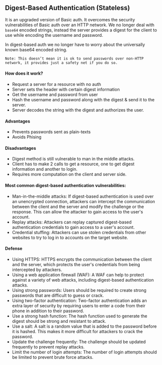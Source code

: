 ## Digest-Based Authentication (Stateless)

It is an upgraded version of Basic auth. It overcomes the security vulnerabilities of Basic auth over an HTTP network. We no longer deal with `base64` encoded strings, instead the server provides a digest for the client to use while encoding the username and password.

In digest-based auth we no longer have to worry about the universally known base64 encoded string.

`Note: This doesn’t mean it is ok to send passwords over non-HTTP network, it provides just a safety net if you do so.`

#### How does it work?

- Request a server for a resource with no auth
- Server sets the header with certain digest information
- Get the username and password from user
- Hash the username and password along with the digest & send it to the server.
- Server decodes the string with the digest and authorizes the user.

#### Advantages

- Prevents passwords sent as plain-texts
- Avoids Phising

#### Disadvantages

- Digest method is still vulnerable to man in the middle attacks.
- Client has to make 2 calls to get a resource, one to get digest information and another to login.
- Requires more computation on the client and server side.

#### Most common digest-based authentication vulnerabilities:

- Man-in-the-middle attacks: If digest-based authentication is used over an unencrypted connection, attackers can intercept the communication between the client and the server and modify the challenge or the response. This can allow the attacker to gain access to the user's account.
- Replay attacks: Attackers can replay captured digest-based authentication credentials to gain access to a user's account.
- Credential stuffing: Attackers can use stolen credentials from other websites to try to log in to accounts on the target website.

#### Defense

- Using HTTPS: HTTPS encrypts the communication between the client and the server, which protects the user's credentials from being intercepted by attackers.
- Using a web application firewall (WAF): A WAF can help to protect against a variety of web attacks, including digest-based authentication attacks.
- Using strong passwords: Users should be required to create strong passwords that are difficult to guess or crack.
- Using two-factor authentication: Two-factor authentication adds an extra layer of security by requiring users to enter a code from their phone in addition to their password.
- Use a strong hash function: The hash function used to generate the digest should be strong and resistant to attack.
- Use a salt: A salt is a random value that is added to the password before it is hashed. This makes it more difficult for attackers to crack the password.
- Update the challenge frequently: The challenge should be updated frequently to prevent replay attacks.
- Limit the number of login attempts: The number of login attempts should be limited to prevent brute force attacks.
